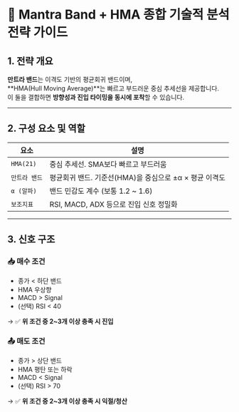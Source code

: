 # 📘 Mantra Band + HMA 종합 기술적 분석 전략 가이드

## 1. 전략 개요

**만트라 밴드**는 이격도 기반의 평균회귀 밴드이며,  
**HMA(Hull Moving Average)**는 빠르고 부드러운 중심 추세선을 제공합니다.  
이 둘을 결합하면 **방향성과 진입 타이밍을 동시에 포착**할 수 있습니다.

---

## 2. 구성 요소 및 역할

| 요소 | 설명 |
|------|------|
| `HMA(21)` | 중심 추세선. SMA보다 빠르고 부드러움 |
| `만트라 밴드` | 평균회귀 밴드. 기준선(HMA)을 중심으로 ±α × 평균 이격도 |
| `α (알파)` | 밴드 민감도 계수 (보통 1.2 ~ 1.6) |
| `보조지표` | RSI, MACD, ADX 등으로 진입 신호 정밀화 |

---

## 3. 신호 구조

### 📥 매수 조건

- 종가 < 하단 밴드
- HMA 우상향
- MACD > Signal
- (선택) RSI < 40

→ ✅ **위 조건 중 2~3개 이상 충족 시 진입**

### 📤 매도 조건

- 종가 > 상단 밴드
- HMA 평탄 또는 하락
- MACD < Signal
- (선택) RSI > 70

→ ✅ **위 조건 중 2~3개 이상 충족 시 익절/청산**